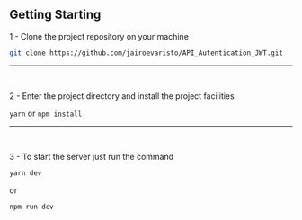 ## Getting Starting

1 - Clone the project repository on your machine<br>
```bash
git clone https://github.com/jairoevaristo/API_Autentication_JWT.git
```
<hr>
<br>

2 - Enter the project directory and install the project facilities<br>

``
yarn
`` or ``
npm install
``
<hr>
<br>

3 - To start the server just run the command<br>

```bash
yarn dev
```
or<br>

```bash 
npm run dev
```
